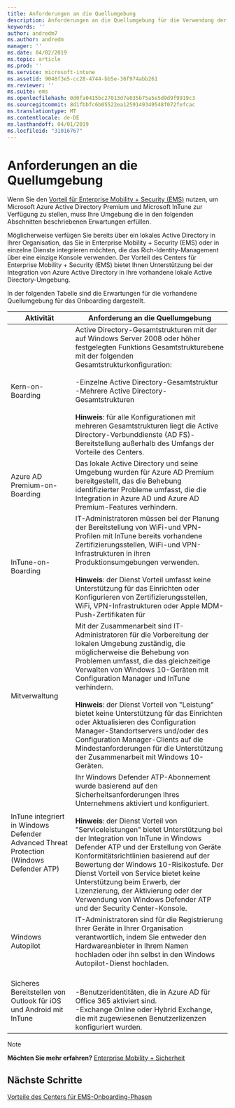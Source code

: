 ```yaml
---
title: Anforderungen an die Quellumgebung
description: Anforderungen an die Quellumgebung für die Verwendung der Vorteile des Centers für EMS
keywords: ''
author: andredm7
ms.author: andredm
manager: ''
ms.date: 04/02/2019
ms.topic: article
ms.prod: ''
ms.service: microsoft-intune
ms.assetid: 9048f3e5-cc28-4744-bb5e-36f974abb261
ms.reviewer: ''
ms.suite: ems
ms.openlocfilehash: 0d0fa0415bc27013d7e035b75a5e5d9d9f9919c3
ms.sourcegitcommit: 8d1fbbfc6b05522ea1259149349548f072fefcac
ms.translationtype: MT
ms.contentlocale: de-DE
ms.lasthandoff: 04/01/2019
ms.locfileid: "31016767"
---
```

# <a name="source-environment-expectations"></a>Anforderungen an die Quellumgebung

Wenn Sie den [Vorteil für Enterprise Mobility + Security (EMS)](EMS-fasttrack-benefit-for-EMS.md) nutzen, um Microsoft Azure Active Directory Premium und Microsoft InTune zur Verfügung zu stellen, muss Ihre Umgebung die in den folgenden Abschnitten beschriebenen Erwartungen erfüllen.

Möglicherweise verfügen Sie bereits über ein lokales Active Directory in Ihrer Organisation, das Sie in Enterprise Mobility + Security (EMS) oder in einzelne Dienste integrieren möchten, die das Rich-Identity-Management über eine einzige Konsole verwenden. Der Vorteil des Centers für Enterprise Mobility + Security (EMS) bietet Ihnen Unterstützung bei der Integration von Azure Active Directory in Ihre vorhandene lokale Active Directory-Umgebung.

In der folgenden Tabelle sind die Erwartungen für die vorhandene Quellumgebung für das Onboarding dargestellt.

|Aktivität|Anforderung an die Quellumgebung|
|------------|----------------------------------|
|Kern-on-Boarding|Active Directory-Gesamtstrukturen mit der auf Windows Server 2008 oder höher festgelegten Funktions Gesamtstrukturebene mit der folgenden Gesamtstrukturkonfiguration:<br /><br />-Einzelne Active Directory-Gesamtstruktur<br />-Mehrere Active Directory-Gesamtstrukturen </br></br>**Hinweis**: für alle Konfigurationen mit mehreren Gesamtstrukturen liegt die Active Directory-Verbunddienste (AD FS)-Bereitstellung außerhalb des Umfangs der Vorteile des Centers.|
|Azure AD Premium-on-Boarding|Das lokale Active Directory und seine Umgebung wurden für Azure AD Premium bereitgestellt, das die Behebung identifizierter Probleme umfasst, die die Integration in Azure AD und Azure AD Premium-Features verhindern.|
|InTune-on-Boarding| IT-Administratoren müssen bei der Planung der Bereitstellung von WiFi-und VPN-Profilen mit InTune bereits vorhandene Zertifizierungsstellen, WiFi-und VPN-Infrastrukturen in ihren Produktionsumgebungen verwenden.<br /><br /> **Hinweis**: der Dienst Vorteil umfasst keine Unterstützung für das Einrichten oder Konfigurieren von Zertifizierungsstellen, WiFi, VPN-Infrastrukturen oder Apple MDM-Push-Zertifikaten für  |
|Mitverwaltung|Mit der Zusammenarbeit sind IT-Administratoren für die Vorbereitung der lokalen Umgebung zuständig, die möglicherweise die Behebung von Problemen umfasst, die das gleichzeitige Verwalten von Windows 10-Geräten mit Configuration Manager und InTune verhindern.<br /><br />**Hinweis**: der Dienst Vorteil von "Leistung" bietet keine Unterstützung für das Einrichten oder Aktualisieren des Configuration Manager-Standortservers und/oder des Configuration Manager-Clients auf die Mindestanforderungen für die Unterstützung der Zusammenarbeit mit Windows 10-Geräten. |
|InTune integriert in Windows Defender Advanced Threat Protection (Windows Defender ATP)|Ihr Windows Defender ATP-Abonnement wurde basierend auf den Sicherheitsanforderungen Ihres Unternehmens aktiviert und konfiguriert.<br /><br />**Hinweis**: der Dienst Vorteil von "Serviceleistungen" bietet Unterstützung bei der Integration von InTune in Windows Defender ATP und der Erstellung von Geräte Konformitätsrichtlinien basierend auf der Bewertung der Windows 10-Risikostufe. Der Dienst Vorteil von Service bietet keine Unterstützung beim Erwerb, der Lizenzierung, der Aktivierung oder der Verwendung von Windows Defender ATP und der Security Center-Konsole. |
|Windows Autopilot|IT-Administratoren sind für die Registrierung Ihrer Geräte in Ihrer Organisation verantwortlich, indem Sie entweder den Hardwareanbieter in Ihrem Namen hochladen oder ihn selbst in den Windows Autopilot-Dienst hochladen. |
|Sicheres Bereitstellen von Outlook für iOS und Android mit InTune|<br /><br />-Benutzeridentitäten, die in Azure AD für Office 365 aktiviert sind.<br />-Exchange Online oder Hybrid Exchange, die mit zugewiesenen Benutzerlizenzen konfiguriert wurden.<br />|

> [!NOTE]
> **Möchten Sie mehr erfahren?** 
>  [Enterprise Mobility + Sicherheit](https://www.microsoft.com/cloud-platform/enterprise-mobility)

## <a name="next-steps"></a>Nächste Schritte

[Vorteile des Centers für EMS-Onboarding-Phasen](EMS-onboarding-phases.md)
